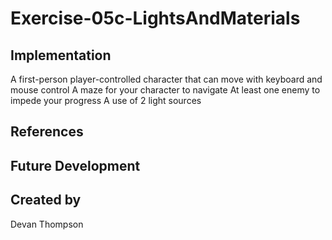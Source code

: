 # Exercise-05c-LightsAndMaterials


## Implementation
A first-person player-controlled character that can move with keyboard and mouse control
A maze for your character to navigate
At least one enemy to impede your progress
A use of 2 light sources
## References

## Future Development

## Created by
Devan Thompson
